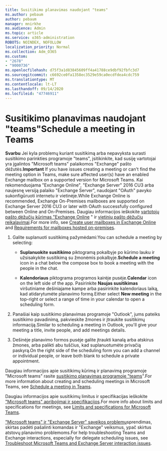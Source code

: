 ```yaml
---
title: Susitikimo planavimas naudojant "teams"
ms.author: pebaum
author: pebaum
manager: mnirkhe
ms.audience: Admin
ms.topic: article
ms.service: o365-administration
ROBOTS: NOINDEX, NOFOLLOW
localization_priority: Normal
ms.collection: Adm_O365
ms.custom:
- "2678"
- "9000736"
ms.openlocfilehash: d75f3a1d83845609ff4a41788ce9dbf92fbfc3d7
ms.sourcegitcommit: c6692ce0fa1358ec3529e59ca0ecdfdea4cdc759
ms.translationtype: MT
ms.contentlocale: lt-LT
ms.lasthandoff: 09/14/2020
ms.locfileid: "47746911"
---
```

# <a name="schedule-a-meeting-in-teams"></a><span data-ttu-id="eec92-102">Susitikimo planavimas naudojant "teams"</span><span class="sxs-lookup"><span data-stu-id="eec92-102">Schedule a meeting in Teams</span></span>

<span data-ttu-id="eec92-103">**Svarbu** Jei kyla problemų kuriant susitikimą arba nepavyksta surasti susitikimo parinkties programoje "teams", įsitikinkite, kad susiję vartotojai yra įgalintos "Microsoft teams" palaikomos "Exchange" pašto dėžutės.</span><span class="sxs-lookup"><span data-stu-id="eec92-103">**Important** If you have issues creating a meeting or can't find the meeting option in Teams, make sure affected user(s) have an enabled Exchange mailbox on a supported version for Microsoft Teams.</span></span> <span data-ttu-id="eec92-104">Kai rekomenduojama "Exchange Online", "Exchange Server" 2016 CU3 arba naujesnę versiją palaiko "Exchange Server", naudojant "OAuth" pavyko sukonfigūruoti internetu ir vietinėje.</span><span class="sxs-lookup"><span data-stu-id="eec92-104">While Exchange Online is recommended, Exchange On-Premises mailboxes are supported on Exchange Server 2016 CU3 or later with OAuth successfully configured between Online and On-Premises.</span></span> <span data-ttu-id="eec92-105">Daugiau informacijos ieškokite [vartotojų pašto dėžučių kūrimas "Exchange Online](https://docs.microsoft.com/exchange/recipients-in-exchange-online/create-user-mailboxes) " ir [vietinių pašto dėžučių reikalavimai](https://docs.microsoft.com/microsoftteams/exchange-teams-interact#requirements-for-mailboxes-hosted-on-premises).</span><span class="sxs-lookup"><span data-stu-id="eec92-105">For more info, see [Create user mailboxes in Exchange Online](https://docs.microsoft.com/exchange/recipients-in-exchange-online/create-user-mailboxes) and [Requirements for mailboxes hosted on-premises](https://docs.microsoft.com/microsoftteams/exchange-teams-interact#requirements-for-mailboxes-hosted-on-premises).</span></span> 

1. <span data-ttu-id="eec92-106">Galite suplanuoti susitikimą pažymėdami:</span><span class="sxs-lookup"><span data-stu-id="eec92-106">You can schedule a meeting by selecting:</span></span>

    - <span data-ttu-id="eec92-107">**Suplanuokite susitikimo** piktogramą pokalbyje po kūrimo lauku ir užsisakykite susitikimą su žmonėmis pokalbyje.</span><span class="sxs-lookup"><span data-stu-id="eec92-107">**Schedule a meeting** icon in a chat below the compose box to book a meeting with the people in the chat.</span></span>

    - <span data-ttu-id="eec92-108">**Kalendoriaus** piktograma programos kairėje pusėje.</span><span class="sxs-lookup"><span data-stu-id="eec92-108">**Calendar** icon on the left side of the app.</span></span> <span data-ttu-id="eec92-109">Pasirinkite **Naujas susitikimas** viršutiniame dešiniajame kampe arba pasirinkite kalendoriaus laiką, kad atidarytumėte planavimo formą.</span><span class="sxs-lookup"><span data-stu-id="eec92-109">Either select **New meeting** in the top-right or select a range of time in your calendar to open a scheduling form.</span></span>

2. <span data-ttu-id="eec92-110">Panašiai kaip susitikimo planavimas programoje "Outlook", jums pateiks susitikimo pavadinimą, pakvieskite žmones ir įtraukite susitikimų informaciją.</span><span class="sxs-lookup"><span data-stu-id="eec92-110">Similar to scheduling a meeting in Outlook, you'll give your meeting a title, invite people, and add meetings details.</span></span>

3. <span data-ttu-id="eec92-111">Dešinėje planavimo formos pusėje galite įtraukti kanalą arba atskirus žmones, arba palikti abu tuščius, kad suplanuotumėte privačią paskyrą.</span><span class="sxs-lookup"><span data-stu-id="eec92-111">On the right side of the scheduling form you can add a channel or individual people, or leave both blank to schedule a private appointment.</span></span>

<span data-ttu-id="eec92-112">Daugiau informacijos apie susitikimų kūrimą ir planavimą programoje "Microsoft teams" rasite [susitikimo planavimas programoje "teams](https://support.office.com/article/Schedule-a-meeting-in-Teams-943507a9-8583-4c58-b5d2-8ec8265e04e5)".</span><span class="sxs-lookup"><span data-stu-id="eec92-112">For more information about creating and scheduling meetings in Microsoft Teams, see [Schedule a meeting in Teams](https://support.office.com/article/Schedule-a-meeting-in-Teams-943507a9-8583-4c58-b5d2-8ec8265e04e5).</span></span>

<span data-ttu-id="eec92-113">Daugiau informacijos apie susitikimų limitus ir specifikacijas ieškokite ["Microsoft teams" apribojimai ir specifikacijos](https://docs.microsoft.com/microsoftteams/limits-specifications-teams#meetings-and-calls).</span><span class="sxs-lookup"><span data-stu-id="eec92-113">For more info about limits and specifications for meetings, see [Limits and specifications for Microsoft Teams](https://docs.microsoft.com/microsoftteams/limits-specifications-teams#meetings-and-calls).</span></span>

<span data-ttu-id="eec92-114">["Microsoft teams" ir "Exchange Server" sąveikos problemų](https://docs.microsoft.com/microsoftteams/troubleshoot/known-issues/teams-exchange-interaction-issue)sprendimas, skirtas padėti pašalinti komandas ir "Exchange" veiksmus, ypač skirtus atstovų planavimo problemoms.</span><span class="sxs-lookup"><span data-stu-id="eec92-114">For help troubleshooting Teams and Exchange interactions, especially for delegate scheduling issues, see [Troubleshoot Microsoft Teams and Exchange Server interaction issues](https://docs.microsoft.com/microsoftteams/troubleshoot/known-issues/teams-exchange-interaction-issue).</span></span>
